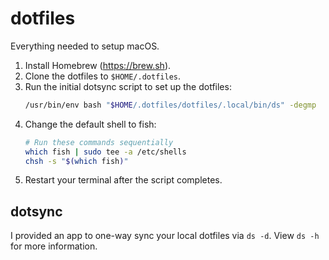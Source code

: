 # dotfiles

Everything needed to setup macOS.

1.  Install Homebrew (https://brew.sh).
2.  Clone the dotfiles to `$HOME/.dotfiles`.
3.  Run the initial dotsync script to set up the dotfiles:
    ```sh
    /usr/bin/env bash "$HOME/.dotfiles/dotfiles/.local/bin/ds" -degmp
    ```
4.  Change the default shell to fish:
    ```sh
    # Run these commands sequentially
    which fish | sudo tee -a /etc/shells
    chsh -s "$(which fish)"
    ```
5.  Restart your terminal after the script completes.

## dotsync

I provided an app to one-way sync your local dotfiles via `ds -d`.
View `ds -h` for more information.
